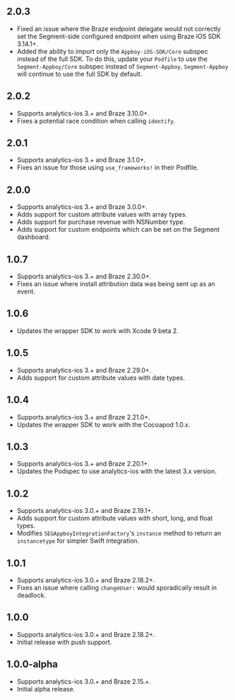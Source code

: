 ## 2.0.3
* Fixed an issue where the Braze endpoint delegate would not correctly set the Segment-side configured endpoint when using Braze iOS SDK 3.14.1+.
* Added the ability to import only the `Appboy-iOS-SDK/Core` subspec instead of the full SDK. To do this, update your `Podfile` to use the `Segment-Appboy/Core` subspec instead of `Segment-Appboy`. `Segment-Appboy` will continue to use the full SDK by default.

## 2.0.2
* Supports analytics-ios 3.+ and Braze 3.10.0+.
* Fixes a potential race condition when calling `identify`.

## 2.0.1
* Supports analytics-ios 3.+ and Braze 3.1.0+.
* Fixes an issue for those using `use_frameworks!` in their Podfile.

## 2.0.0
* Supports analytics-ios 3.+ and Braze 3.0.0+.
* Adds support for custom attribute values with array types.
* Adds support for purchase revenue with NSNumber type.
* Adds support for custom endpoints which can be set on the Segment dashboard.

## 1.0.7
* Supports analytics-ios 3.+ and Braze 2.30.0+.
* Fixes an issue where install attribution data was being sent up as an event.

## 1.0.6
* Updates the wrapper SDK to work with Xcode 9 beta 2.

## 1.0.5
* Supports analytics-ios 3.+ and Braze 2.29.0+.
* Adds support for custom attribute values with date types.

## 1.0.4
* Supports analytics-ios 3.+ and Braze 2.21.0+.
* Updates the wrapper SDK to work with the Cocoapod 1.0.x.

## 1.0.3
* Supports analytics-ios 3.+ and Braze 2.20.1+.
* Updates the Podspec to use analytics-ios with the latest 3.x version.

## 1.0.2
* Supports analytics-ios 3.0.+ and Braze 2.19.1+.
* Adds support for custom attribute values with short, long, and float types.
* Modifies `SEGAppboyIntegrationFactory`'s `instance` method to return an `instancetype` for simpler Swift integration.

## 1.0.1
* Supports analytics-ios 3.0.+ and Braze 2.18.2+.
* Fixes an issue where calling `changeUser:` would sporadically result in deadlock.

## 1.0.0
* Supports analytics-ios 3.0.+ and Braze 2.18.2+.
* Initial release with push support.

## 1.0.0-alpha
* Supports analytics-ios 3.0.+ and Braze 2.15.+.
* Initial alpha release.
